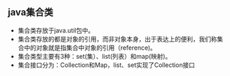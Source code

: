 ## java集合类
* 集合类存放于java.util包中。
* 集合类存放的都是对象的引用，而非对象本身，出于表达上的便利，我们称集合中的对象就是指集合中对象的引用（reference)。
* 集合类型主要有3种：set(集）、list(列表）和map(映射)。
* 集合接口分为：Collection和Map，list、set实现了Collection接口